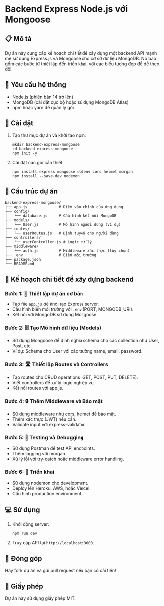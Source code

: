 # Backend Express Node.js với Mongoose

## 📋 Mô tả

Dự án này cung cấp kế hoạch chi tiết để xây dựng một backend API mạnh mẽ sử dụng Express.js và Mongoose cho cơ sở dữ liệu MongoDB. Nó bao gồm các bước từ thiết lập đến triển khai, với các biểu tượng đẹp để dễ theo dõi.

## 🔧 Yêu cầu hệ thống

- Node.js (phiên bản 14 trở lên)
- MongoDB (cài đặt cục bộ hoặc sử dụng MongoDB Atlas)
- npm hoặc yarn để quản lý gói

## 🚀 Cài đặt

1. Tạo thư mục dự án và khởi tạo npm:
   ```
   mkdir backend-express-mongoose
   cd backend-express-mongoose
   npm init -y
   ```
2. Cài đặt các gói cần thiết:
   ```
   npm install express mongoose dotenv cors helmet morgan
   npm install --save-dev nodemon
   ```

## 📁 Cấu trúc dự án

```
backend-express-mongoose/
├── app.js              # Điểm vào chính của ứng dụng
├── config/
│   └── database.js     # Cấu hình kết nối MongoDB
├── models/
│   └── User.js         # Mô hình người dùng (ví dụ)
├── routes/
│   └── userRoutes.js   # Định tuyến cho người dùng
├── controllers/
│   └── userController.js # Logic xử lý
├── middleware/
│   └── auth.js         # Middleware xác thực (tùy chọn)
├── .env                # Biến môi trường
├── package.json
└── README.md
```

## 📝 Kế hoạch chi tiết để xây dựng backend

### Bước 1: 🔧 Thiết lập dự án cơ bản

- Tạo file `app.js` để khởi tạo Express server.
- Cấu hình biến môi trường với `.env` (PORT, MONGODB_URI).
- Kết nối với MongoDB sử dụng Mongoose.

### Bước 2: 🗄️ Tạo Mô hình dữ liệu (Models)

- Sử dụng Mongoose để định nghĩa schema cho các collection như User, Post, etc.
- Ví dụ: Schema cho User với các trường name, email, password.

### Bước 3: 🛣️ Thiết lập Routes và Controllers

- Tạo routes cho CRUD operations (GET, POST, PUT, DELETE).
- Viết controllers để xử lý logic nghiệp vụ.
- Kết nối routes với app.js.

### Bước 4: 🔒 Thêm Middleware và Bảo mật

- Sử dụng middleware như cors, helmet để bảo mật.
- Thêm xác thực (JWT) nếu cần.
- Validate input với express-validator.

### Bước 5: 🧪 Testing và Debugging

- Sử dụng Postman để test API endpoints.
- Thêm logging với morgan.
- Xử lý lỗi với try-catch hoặc middleware error handling.

### Bước 6: 🚀 Triển khai

- Sử dụng nodemon cho development.
- Deploy lên Heroku, AWS, hoặc Vercel.
- Cấu hình production environment.

## 💻 Sử dụng

1. Khởi động server:
   ```
   npm run dev
   ```
2. Truy cập API tại `http://localhost:3000`.

## 🤝 Đóng góp

Hãy fork dự án và gửi pull request nếu bạn có cải tiến!

## 📄 Giấy phép

Dự án này sử dụng giấy phép MIT.
